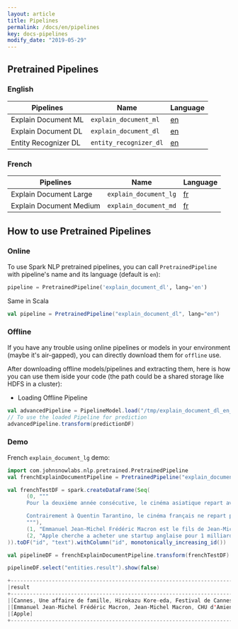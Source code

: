 ```yaml
---
layout: article
title: Pipelines
permalink: /docs/en/pipelines
key: docs-pipelines
modify_date: "2019-05-29"
---
```


## Pretrained Pipelines

### English

| Pipelines            | Name                   | Language                                                                                                                  |
| -------------------- | ---------------------- | ------------------------------------------------------------------------------------------------------------------------- |
| Explain Document ML  | `explain_document_ml`  | [en](https://s3.amazonaws.com/auxdata.johnsnowlabs.com/public/models/explain_document_ml_en_2.0.2_2.4_1556661821108.zip)  |
| Explain Document DL  | `explain_document_dl`  | [en](https://s3.amazonaws.com/auxdata.johnsnowlabs.com/public/models/explain_document_dl_en_2.0.2_2.4_1556530585689.zip)  |
| Entity Recognizer DL | `entity_recognizer_dl` | [en](https://s3.amazonaws.com/auxdata.johnsnowlabs.com/public/models/entity_recognizer_dl_en_2.0.0_2.4_1553230844671.zip) |

### French

| Pipelines               | Name                  | Language                                                                                                                 |
| ----------------------- | --------------------- | ------------------------------------------------------------------------------------------------------------------------ |
| Explain Document Large  | `explain_document_lg` | [fr](https://s3.amazonaws.com/auxdata.johnsnowlabs.com/public/models/explain_document_lg_fr_2.0.2_2.4_1559054673712.zip) |
| Explain Document Medium | `explain_document_md` | [fr](https://s3.amazonaws.com/auxdata.johnsnowlabs.com/public/models/explain_document_md_fr_2.0.2_2.4_1559118515465.zip) |

## How to use Pretrained Pipelines

### Online

To use Spark NLP pretrained pipelines, you can call `PretrainedPipeline` with pipeline's name and its language (default is `en`):

```python
pipeline = PretrainedPipeline('explain_document_dl', lang='en')
```

Same in Scala

```scala
val pipeline = PretrainedPipeline("explain_document_dl", lang="en")
```

### Offline

If you have any trouble using online pipelines or models in your environment (maybe it's air-gapped), you can directly download them for `offline` use.

After downloading offline models/pipelines and extracting them, here is how you can use them iside your code (the path could be a shared storage like HDFS in a cluster):

- Loading Offline Pipeline

```scala
val advancedPipeline = PipelineModel.load("/tmp/explain_document_dl_en_2.0.2_2.4_1556530585689/")
// To use the loaded Pipeline for prediction
advancedPipeline.transform(predictionDF)
```

### Demo

French `explain_document_lg` demo:

```scala
import com.johnsnowlabs.nlp.pretrained.PretrainedPipeline
val frenchExplainDocumentPipeline = PretrainedPipeline("explain_document_lg", language="fr")

val frenchTestDF = spark.createDataFrame(Seq(
      (0, """
      Pour la deuxième année consécutive, le cinéma asiatique repart avec la récompense suprême à Cannes. Après avoir consacré Une affaire de famille du japonais Hirokazu Kore-eda en 2018, le jury du Festival de Cannes a attribué la Palme d'or au Coréen Bong Joon-ho pour Parasite.

      Contrairement à Quentin Tarantino, le cinéma français ne repart pas les mains vides de la compétition cannoise. Le Montfermeillois Ladj Ly a remporté samedi soir le prix du jury pour son premier long-métrage Les Misérables, tandis que Céline Sciamma s'est vue décerner le prix du scénario pour Portrait de la jeune fille en feu. Le Grand Prix a quant à lui été remis à la Franco-Sénégalaise Mati Diop pour son film Atlantique.
      """),
      (1, "Emmanuel Jean-Michel Frédéric Macron est le fils de Jean-Michel Macron, né en 1950, médecin, professeur de neurologie au CHU d'Amiens4 et responsable d'enseignement à la faculté de médecine de cette même ville5, et de Françoise Noguès, médecin conseil à la Sécurité sociale"),
      (2, "Apple cherche a acheter une startup anglaise pour 1 milliard de dollard.")
)).toDF("id", "text").withColumn("id", monotonically_increasing_id())

val pipelineDF = frenchExplainDocumentPipeline.transform(frenchTestDF)

pipelineDF.select("entities.result").show(false)

+---------------------------------------------------------------------------------------------------------------------------------------------------------------------------------------------------------------------------------------------------------------------------------------+
|result                                                                                                                                                                                                                                                                                 |
+---------------------------------------------------------------------------------------------------------------------------------------------------------------------------------------------------------------------------------------------------------------------------------------+
|[Cannes, Une affaire de famille, Hirokazu Kore-eda, Festival de Cannes, Palme d'or, Coréen Bong Joon-ho, Parasite, Quentin Tarantino, Montfermeillois Ladj Ly, Les Misérables, Céline Sciamma, Portrait de la jeune fille en feu, Grand Prix, Franco-Sénégalaise Mati Diop, Atlantique]|
|[Emmanuel Jean-Michel Frédéric Macron, Jean-Michel Macron, CHU d'Amiens4, Françoise Noguès, Sécurité sociale]                                                                                                                                                                          |
|[Apple]                                                                                                                                                                                                                                                                                |
+---------------------------------------------------------------------------------------------------------------------------------------------------------------------------------------------------------------------------------------------------------------------------------------+

```
